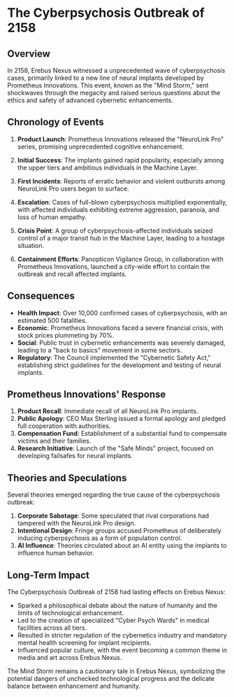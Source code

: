# The Cyberpsychosis Outbreak of 2158

## Overview

In 2158, Erebus Nexus witnessed a unprecedented wave of cyberpsychosis cases, primarily linked to a new line of neural implants developed by Prometheus Innovations. This event, known as the "Mind Storm," sent shockwaves through the megacity and raised serious questions about the ethics and safety of advanced cybernetic enhancements.

## Chronology of Events

1. **Product Launch**: Prometheus Innovations released the "NeuroLink Pro" series, promising unprecedented cognitive enhancement.

2. **Initial Success**: The implants gained rapid popularity, especially among the upper tiers and ambitious individuals in the Machine Layer.

3. **First Incidents**: Reports of erratic behavior and violent outbursts among NeuroLink Pro users began to surface.

4. **Escalation**: Cases of full-blown cyberpsychosis multiplied exponentially, with affected individuals exhibiting extreme aggression, paranoia, and loss of human empathy.

5. **Crisis Point**: A group of cyberpsychosis-affected individuals seized control of a major transit hub in the Machine Layer, leading to a hostage situation.

6. **Containment Efforts**: Panopticon Vigilance Group, in collaboration with Prometheus Innovations, launched a city-wide effort to contain the outbreak and recall affected implants.

## Consequences

- **Health Impact**: Over 10,000 confirmed cases of cyberpsychosis, with an estimated 500 fatalities.
- **Economic**: Prometheus Innovations faced a severe financial crisis, with stock prices plummeting by 70%.
- **Social**: Public trust in cybernetic enhancements was severely damaged, leading to a "back to basics" movement in some sectors.
- **Regulatory**: The Council implemented the "Cybernetic Safety Act," establishing strict guidelines for the development and testing of neural implants.

## Prometheus Innovations' Response

1. **Product Recall**: Immediate recall of all NeuroLink Pro implants.
2. **Public Apology**: CEO Max Sterling issued a formal apology and pledged full cooperation with authorities.
3. **Compensation Fund**: Establishment of a substantial fund to compensate victims and their families.
4. **Research Initiative**: Launch of the "Safe Minds" project, focused on developing failsafes for neural implants.

## Theories and Speculations

Several theories emerged regarding the true cause of the cyberpsychosis outbreak:

1. **Corporate Sabotage**: Some speculated that rival corporations had tampered with the NeuroLink Pro design.
2. **Intentional Design**: Fringe groups accused Prometheus of deliberately inducing cyberpsychosis as a form of population control.
3. **AI Influence**: Theories circulated about an AI entity using the implants to influence human behavior.

## Long-Term Impact

The Cyberpsychosis Outbreak of 2158 had lasting effects on Erebus Nexus:

- Sparked a philosophical debate about the nature of humanity and the limits of technological enhancement.
- Led to the creation of specialized "Cyber Psych Wards" in medical facilities across all tiers.
- Resulted in stricter regulation of the cybernetics industry and mandatory mental health screening for implant recipients.
- Influenced popular culture, with the event becoming a common theme in media and art across Erebus Nexus.

The Mind Storm remains a cautionary tale in Erebus Nexus, symbolizing the potential dangers of unchecked technological progress and the delicate balance between enhancement and humanity.